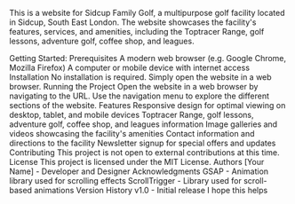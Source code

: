 This is a website for Sidcup Family Golf, a multipurpose golf facility located in Sidcup, South East London. The website showcases the facility's features, services, and amenities, including the Toptracer Range, golf lessons, adventure golf, coffee shop, and leagues.

Getting Started:
Prerequisites
A modern web browser (e.g. Google Chrome, Mozilla Firefox)
A computer or mobile device with internet access
Installation
No installation is required. Simply open the website in a web browser.
Running the Project
Open the website in a web browser by navigating to the URL.
Use the navigation menu to explore the different sections of the website.
Features
Responsive design for optimal viewing on desktop, tablet, and mobile devices
Toptracer Range, golf lessons, adventure golf, coffee shop, and leagues information
Image galleries and videos showcasing the facility's amenities
Contact information and directions to the facility
Newsletter signup for special offers and updates
Contributing
This project is not open to external contributions at this time.
License
This project is licensed under the MIT License.
Authors
[Your Name] - Developer and Designer
Acknowledgments
GSAP - Animation library used for scrolling effects
ScrollTrigger - Library used for scroll-based animations
Version History
v1.0 - Initial release
I hope this helps
